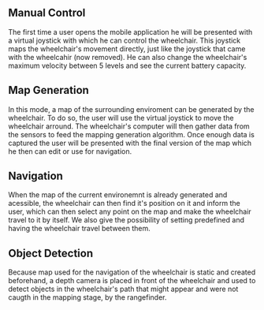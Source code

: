 ## Manual Control
The first time a user opens the mobile application he will be presented with a virtual joystick with which he can control the wheelchair. This joystick maps the wheelchair's movement directly, just like the joystick that came with the wheelcahir (now removed). He can also change the wheelchair's maximum velocity between 5 levels and see the current battery capacity.

## Map Generation
In this mode, a map of the surrounding enviroment can be generated by the wheelchair. To do so, the user will use the virtual joystick to move the wheelchair arround. The wheelchair's computer will then gather data from the sensors to feed the mapping generation algorithm. Once enough data is captured the user will be presented with the final version of the map which he then can edit or use for navigation.

## Navigation 
When the map of the current environemnt is already generated and acessible, the wheelchair can then find it's position on it and inform the user, which can then select any point on the map and make the wheelchair travel to it by itself. We also give the possibility of setting predefined  and having the wheelchair travel between them.

## Object Detection
Because map used for the navigation of the wheelchair is static and created beforehand, a depth camera is placed in front of the wheelchair and used to detect objects in the wheelchair's path that might appear and were not caugth in the mapping stage, by the rangefinder.